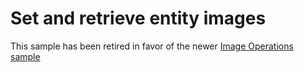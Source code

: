 # Set and retrieve entity images

This sample has been retired in favor of the newer [Image Operations sample](../../CSharp-NETCore/ImageOperations/README.md)

